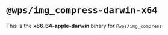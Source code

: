 # `@wps/img_compress-darwin-x64`

This is the **x86_64-apple-darwin** binary for `@wps/img_compress`
